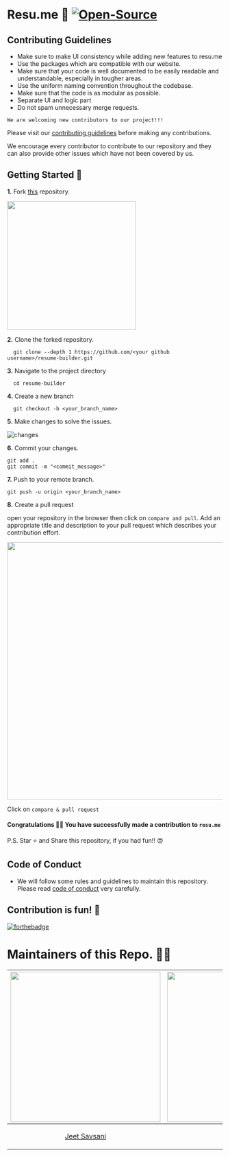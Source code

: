 # Resu.me 📑 <a href="https://github.com/vivek201102/resume-builder/"><img src="https://badges.frapsoft.com/os/v2/open-source.svg" alt="Open-Source"/></a>


## Contributing Guidelines

- Make sure to make UI consistency while adding new features to resu.me
- Use the packages which are compatible with our website.
- Make sure that your code is well documented to be easily readable and understandable, especially in tougher areas.
- Use the uniform naming convention throughout the codebase.
- Make sure that the code is as modular as possible.
- Separate UI and logic part
- Do not spam unnecessary merge requests.

  
`We are welcoming new contributors to our project!!!`

Please visit our [contributing guidelines](./.github/contributing.md) before making any contributions.
  
We encourage every contributor to contribute to our repository and they can also provide other issues which have not been covered by us.


## Getting Started 🚀
  
  **1.** Fork [this](https://github.com/vivek201102/resume-builder) repository.

  <img src="https://user-images.githubusercontent.com/41269164/70219309-9a3eca80-176a-11ea-8a4d-1bd701d07314.png" width=300>

  **2.**  Clone the forked repository.

      git clone --depth 1 https://github.com/<your github username>/resume-builder.git

  **3.** Navigate to the project directory

      cd resume-builder

  **4.** Create a new branch

      git checkout -b <your_branch_name>

  **5.** Make changes to solve the issues.

  ![changes](https://media.giphy.com/media/QNFhOolVeCzPQ2Mx85/200w_d.gif)

  **6.** Commit your changes.

    git add .
    git commit -m "<commit_message>"

  **7.** Push to your remote branch.

    git push -u origin <your_branch_name>

  **8.** Create a pull request

  open your repository in the browser then click on `compare and pull`. Add an appropriate title and description to your pull request which describes your contribution effort.
  
  <img src="https://user-images.githubusercontent.com/41269164/70219707-47194780-176b-11ea-96c2-d0c401ddb1e0.png" width=600>

  Click on `compare & pull request`
  
####  Congratulations 🎉🎉 You have successfully made a contribution to `resu.me`

P.S. Star ⭐ and Share this repository, if you had fun!! 😍


## Code of Conduct
  - We will follow some rules and guidelines to maintain this repository. Please read [code of conduct](./code_of_conduct.md) very carefully.

## Contribution is fun! 🧡

[![forthebadge](https://forthebadge.com/images/badges/built-with-love.svg)](https://forthebadge.com)

<h1 align= "left"><b>Maintainers of this Repo. 👨‍🔧</b></h1>

|<img src="https://avatars.githubusercontent.com/u/87079541?s=400&u=a6afeb3d4e394068e40ae408b9031c97bcb65c56&v=4" height="auto" width="350px">|<img src="https://user-images.githubusercontent.com/87079541/194384114-05772bbb-c2d3-4c49-af76-b70b5ace4aef.jpg" height="auto" width="350px">|<img src="https://user-images.githubusercontent.com/87079541/194385176-1513c258-693f-43ca-b29d-2664537fab1f.jpg" height="auto" width="350px">|
|----------------------------|--------|----------------------------|
|<p align="center">[Jeet Savsani](https://github.com/jeetsavsani1173)</p>|<p align="center">[Vivek Patel](https://github.com/vivek201102)</p>|<p align="center">[Hitarth Patel](https://github.com/patelhitarth08)</p>|
